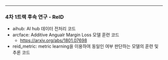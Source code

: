 ------
### 4차 1트랙 후속 연구 - ReID
* aihub: AI hub 데이터 전처리 코드
* arcface: Additive Angualr Margin Loss 모델 훈련 코드
  * https://arxiv.org/abs/1801.07698
* reid_metric: metric learning을 이용하여 동일인 여부 판단하는 모델의 훈련 및 추론 코드
